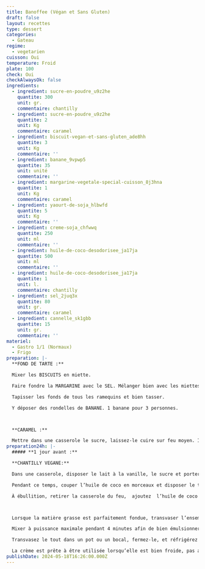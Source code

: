 ```yaml
---
title: Banoffee (Végan et Sans Gluten)
draft: false
layout: recettes
type: dessert
categories:
  - Gateau
regime:
  - vegetarien
cuisson: Oui
temperature: Froid
plate: 100
check: Oui
checkAlwaysOk: false
ingredients:
  - ingredient: sucre-en-poudre_u9z2he
    quantite: 300
    unit: gr.
    commentaire: chantilly
  - ingredient: sucre-en-poudre_u9z2he
    quantite: 2
    unit: Kg
    commentaire: caramel
  - ingredient: biscuit-vegan-et-sans-gluten_ade8hh
    quantite: 3
    unit: Kg
    commentaire: ''
  - ingredient: banane_9vpwp5
    quantite: 35
    unit: unité
    commentaire: ''
  - ingredient: margarine-vegetale-special-cuisson_8j3hna
    quantite: 1
    unit: Kg
    commentaire: caramel
  - ingredient: yaourt-de-soja_hlbwfd
    quantite: 5
    unit: Kg
    commentaire: ''
  - ingredient: creme-soja_chfwwq
    quantite: 250
    unit: ml
    commentaire: ''
  - ingredient: huile-de-coco-desodorisee_ja17ja
    quantite: 500
    unit: ml
    commentaire: ''
  - ingredient: huile-de-coco-desodorisee_ja17ja
    quantite: 1
    unit: l.
    commentaire: chantilly
  - ingredient: sel_2juq3x
    quantite: 80
    unit: gr.
    commentaire: caramel
  - ingredient: cannelle_sk1gbb
    quantite: 15
    unit: gr.
    commentaire: ''
materiel:
  - Gastro 1/1 (Normaux)
  - Frigo
preparation: |-
  **FOND DE TARTE :**

  Mixer les BISCUITS en miette.

  Faire fondre la MARGARINE avec le SEL. Mélanger bien avec les miettes.

  Tapisser les fonds de tous les ramequins et bien tasser.

  Y déposer des rondelles de BANANE. 1 banane pour 3 personnes.



  **CARAMEL :**

  Mettre dans une casserole le sucre, laissez-le cuire sur feu moyen. Il est important de ne pas mélanger le sucre pour le faire fondre plus vite. Laissez-le fondre progressivement et lorsqu'il est presque totalement fondu mais qu'il reste quelques morceaux de sucre non fondu, vous pouvez commencer à mélanger doucement.
preparation24h: |-
  ##### **1 jour avant :**

  **CHANTILLY VEGANE:**

  Dans une casserole, disposer le lait à la vanille, le sucre et porter le tout à ébullition.

  Pendant ce temps, couper l’huile de coco en morceaux et disposer le tout dans un bol.

  À ébullition, retirer la casserole du feu,  ajoutez  l’huile de coco dans le lait puis fouetter jusqu’à ce qu’elle soit bien fondue.



  Lorsque la matière grasse est parfaitement fondue, transvaser l’ensemble  dans un récipient haut et avec un mixeur plongeant.

  Mixer à puissance maximale pendant 4 minutes afin de bien émulsionner le mélange et obtenir une préparation liquide, lisse et homogène.

  Transvasez le tout dans un pot ou un bocal, fermez-le, et réfrigérez toute une nuit.

  La crème est prête à être utilisée lorsqu’elle est bien froide, pas avant.
publishDate: 2024-05-18T16:26:00.000Z
---
```


